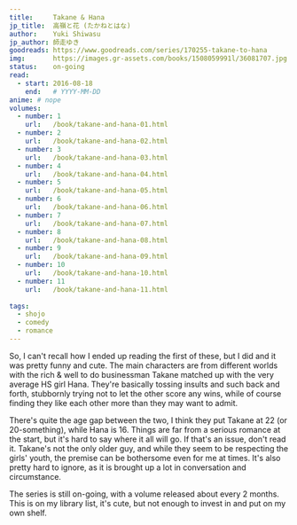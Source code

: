 ```yaml
---
title:     Takane & Hana
jp_title:  高嶺と花 (たかねとはな)
author:    Yuki Shiwasu
jp_author: 師走ゆき
goodreads: https://www.goodreads.com/series/170255-takane-to-hana
img:       https://images.gr-assets.com/books/1508059991l/36081707.jpg
status:    on-going
read:
  - start: 2016-08-18 
    end:   # YYYY-MM-DD
anime: # nope
volumes: 
  - number: 1
    url:   /book/takane-and-hana-01.html
  - number: 2
    url:   /book/takane-and-hana-02.html
  - number: 3
    url:   /book/takane-and-hana-03.html
  - number: 4
    url:   /book/takane-and-hana-04.html
  - number: 5
    url:   /book/takane-and-hana-05.html
  - number: 6
    url:   /book/takane-and-hana-06.html
  - number: 7
    url:   /book/takane-and-hana-07.html
  - number: 8
    url:   /book/takane-and-hana-08.html
  - number: 9
    url:   /book/takane-and-hana-09.html
  - number: 10
    url:   /book/takane-and-hana-10.html
  - number: 11
    url:   /book/takane-and-hana-11.html
  
tags: 
  - shojo
  - comedy
  - romance
---
```


So, I can't recall how I ended up reading the first of these, but I did and it was pretty funny and cute. The main characters are from different worlds with the rich & well to do businessman Takane matched up with the very average HS girl Hana. They're basically tossing insults and such back and forth, stubbornly trying not to let the other score any wins, while of course finding they like each other more than they may want to admit. 

There's quite the age gap between the two, I think they put Takane at 22 (or 20-something), while Hana is 16. Things are far from a serious romance at the start, but it's hard to say where it all will go. If that's an issue, don't read it. Takane's not the only older guy, and while they seem to be respecting the girls' youth, the premise can be bothersome even for me at times. It's also pretty hard to ignore, as it is brought up a lot in conversation and circumstance.

The series is still on-going, with a volume released about every 2 months. This is on my library list, it's cute, but not enough to invest in and put on my own shelf. 
